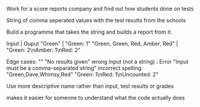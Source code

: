 Work for a score reports company
and find out how students done on tests

String of comma seperated values with the test results from the schools

Build a programme that takes the string and builds a report from it.

Input | Ouput
"Green" | "Green: 1"
"Green, Green, Red, Amber, Red" | "Green: 2\nAmber: 1\nRed: 2"

Edge cases:
"" "No results given"
wrong input (not a string) : Error "Input must be a comma-separated string"
incorrect spelling:
"Green,Dave,Whimsy,Red"
"Green: 1\nRed: 1\nUncounted: 2"

Use more descriptive name rather than input, test results or grades

makes it easier for someone to understand what the code actually does
